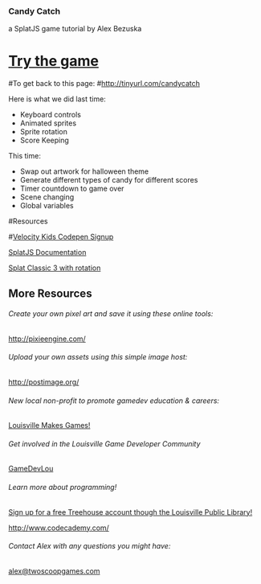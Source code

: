 ### Candy Catch
a SplatJS game tutorial by Alex Bezuska

# [Try the game](http://louisvillemakesgames.org/education/projects/candycatch/)

#To get back to this page:
#http://tinyurl.com/candycatch

Here is what we did last time:
- Keyboard controls
- Animated sprites
- Sprite rotation
- Score Keeping


This time:

- Swap out artwork for halloween theme
- Generate different types of candy for different scores
- Timer countdown to game over
- Scene changing
- Global variables

#Resources

#[Velocity Kids Codepen Signup](https://docs.google.com/forms/d/1PLbxnpzasREP0YvWKkCPQcf-4G1P_VUwmxE0YB9Vk-E/viewform)


[SplatJS Documentation](http://splatjs.github.io/)

[Splat Classic 3 with rotation](http://cdn.alexbezuska.com/js/splat-3.0.2.min.js)

## More Resources

###### Create your own pixel art and save it using these online tools:
http://pixieengine.com/

###### Upload your own assets using this simple image host:
http://postimage.org/

###### New local non-profit to promote gamedev education & careers:
[Louisville Makes Games!](http://www.louisvillemakesgames.org)


###### Get involved in the Louisville Game Developer Community
[GameDevLou](http://www.gamedevlou.org)


###### Learn more about programming!
[Sign up for a free Treehouse account though the Louisville Public Library!](http://www.lfpl.org/treehouse/)

http://www.codecademy.com/


###### Contact Alex with any questions you might have:
[alex@twoscoopgames.com](mailto:alex@twoscoopgames.com)
